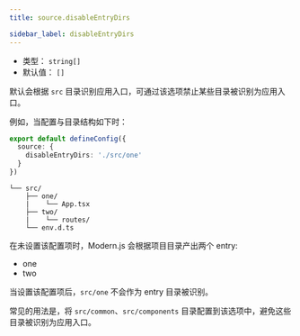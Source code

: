 ```yaml
---
title: source.disableEntryDirs

sidebar_label: disableEntryDirs
---
```


* 类型： `string[]`
* 默认值： `[]`

默认会根据 `src` 目录识别应用入口，可通过该选项禁止某些目录被识别为应用入口。

例如，当配置与目录结构如下时：

```typescript title="modern.config.ts"
export default defineConfig({
  source: {
    disableEntryDirs: './src/one'
  }
})
```

``` title="项目目录结构"
└── src/
    ├── one/
    |    └── App.tsx
    ├── two/
    |    └── routes/
    └── env.d.ts
```

在未设置该配置项时，Modern.js 会根据项目目录产出两个 entry:
- one
- two

当设置该配置项后，`src/one` 不会作为 entry 目录被识别。

常见的用法是，将 `src/common`、`src/components` 目录配置到该选项中，避免这些目录被识别为应用入口。
